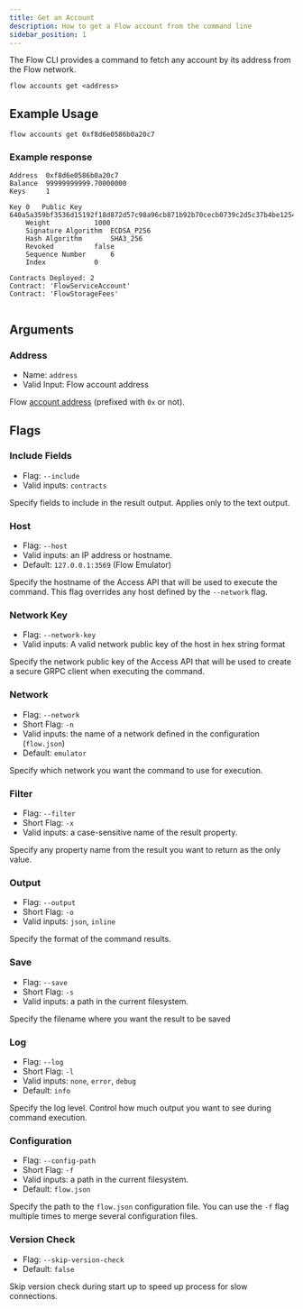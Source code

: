 ```yaml
---
title: Get an Account
description: How to get a Flow account from the command line
sidebar_position: 1
---
```


The Flow CLI provides a command to fetch any account by its address from the Flow network.

```shell
flow accounts get <address>
```

## Example Usage

```shell
flow accounts get 0xf8d6e0586b0a20c7
```

### Example response
```shell
Address	 0xf8d6e0586b0a20c7
Balance	 99999999999.70000000
Keys	 1

Key 0	Public Key		 640a5a359bf3536d15192f18d872d57c98a96cb871b92b70cecb0739c2d5c37b4be12548d3526933c2cda9b0b9c69412f45ffb6b85b6840d8569d969fe84e5b7
	Weight			 1000
	Signature Algorithm	 ECDSA_P256
	Hash Algorithm		 SHA3_256
	Revoked 		 false
	Sequence Number 	 6
	Index 			 0

Contracts Deployed: 2
Contract: 'FlowServiceAccount'
Contract: 'FlowStorageFees'


```

## Arguments

### Address

- Name: `address`
- Valid Input: Flow account address

Flow [account address](../../../../concepts/start-here/accounts-and-keys.md) (prefixed with `0x` or not).


## Flags

### Include Fields

- Flag: `--include`
- Valid inputs: `contracts`

Specify fields to include in the result output. Applies only to the text output.

### Host

- Flag: `--host`
- Valid inputs: an IP address or hostname.
- Default: `127.0.0.1:3569` (Flow Emulator)

Specify the hostname of the Access API that will be
used to execute the command. This flag overrides
any host defined by the `--network` flag.

### Network Key

- Flag: `--network-key`
- Valid inputs: A valid network public key of the host in hex string format

Specify the network public key of the Access API that will be
used to create a secure GRPC client when executing the command.

### Network

- Flag: `--network`
- Short Flag: `-n`
- Valid inputs: the name of a network defined in the configuration (`flow.json`)
- Default: `emulator`

Specify which network you want the command to use for execution.

### Filter

- Flag: `--filter`
- Short Flag: `-x`
- Valid inputs: a case-sensitive name of the result property.

Specify any property name from the result you want to return as the only value.

### Output

- Flag: `--output`
- Short Flag: `-o`
- Valid inputs: `json`, `inline`

Specify the format of the command results.

### Save

- Flag: `--save`
- Short Flag: `-s`
- Valid inputs: a path in the current filesystem.

Specify the filename where you want the result to be saved

### Log

- Flag: `--log`
- Short Flag: `-l`
- Valid inputs: `none`, `error`, `debug`
- Default: `info`

Specify the log level. Control how much output you want to see during command execution.

### Configuration

- Flag: `--config-path`
- Short Flag: `-f`
- Valid inputs: a path in the current filesystem.
- Default: `flow.json`

Specify the path to the `flow.json` configuration file.
You can use the `-f` flag multiple times to merge
several configuration files.

### Version Check

- Flag: `--skip-version-check`
- Default: `false`

Skip version check during start up to speed up process for slow connections.